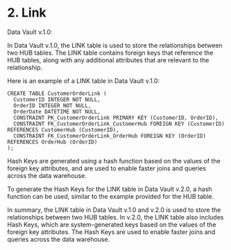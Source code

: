 # 2. Link

Data Vault v.1.0:

In Data Vault v.1.0, the LINK table is used to store the relationships between two HUB tables. The LINK table contains foreign keys that reference the HUB tables, along with any additional attributes that are relevant to the relationship.

Here is an example of a LINK table in Data Vault v.1.0:

```
CREATE TABLE CustomerOrderLink (
  CustomerID INTEGER NOT NULL,
  OrderID INTEGER NOT NULL,
  OrderDate DATETIME NOT NULL,
  CONSTRAINT PK_CustomerOrderLink PRIMARY KEY (CustomerID, OrderID),
  CONSTRAINT FK_CustomerOrderLink_CustomerHub FOREIGN KEY (CustomerID) REFERENCES CustomerHub (CustomerID),
  CONSTRAINT FK_CustomerOrderLink_OrderHub FOREIGN KEY (OrderID) REFERENCES OrderHub (OrderID)
);

```

Hash Keys are generated using a hash function based on the values of the foreign key attributes, and are used to enable faster joins and queries across the data warehouse.

To generate the Hash Keys for the LINK table in Data Vault v.2.0, a hash function can be used, similar to the example provided for the HUB table.

In summary, the LINK table in Data Vault v.1.0 and v.2.0 is used to store the relationships between two HUB tables. In v.2.0, the LINK table also includes Hash Keys, which are system-generated keys based on the values of the foreign key attributes. The Hash Keys are used to enable faster joins and queries across the data warehouse.
